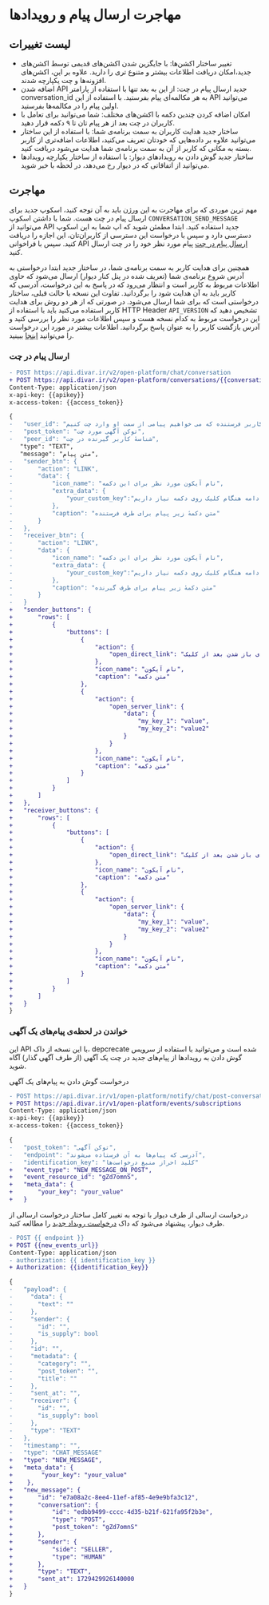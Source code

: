 # مهاجرت ارسال پیام و رویداد‌ها 
## لیست تغییرات
- تغییر ساختار اکشن‌ها:‌ با جایگزین شدن اکشن‌های قدیمی توسط اکشن‌های جدید،امکان دریافت اطلاعات بیشتر و متنوع تری را دارید. علاوه بر این، اکشن‌های افزونه‌ها و چت یکپارچه شدند.
 - اضافه شدن API جدید ارسال پیام در چت: از این به بعد تنها با استفاده از پارامتر conversation_id به هر مکالمه‌ای پیام بفرستید.  با استفاده از این API می‌توانید اولین پیام را در مکالمه‌ها بفرستید.
 - امکان اضافه کردن چندین دکمه با اکشن‌های مختلف: شما می‌توانید  برای تعامل با کاربران در چت بعد از هر پیام تان تا ۹ دکمه قرار دهید.
 - ساختار جدید هدایت کاربران به سمت برنامه‌ی شما: با استفاده از این ساختار می‌توانید علاوه بر داده‌هایی که خودتان تعریف می‌کنید، اطلاعات اضافه‌تری از کاربر بسته به مکانی که کاربر از آن به سمت برنامه‌ی شما هدایت می‌شود دریافت کنید.
 - ساختار جدید گوش دادن به رویداد‌های دیوار: با استفاده از ساختار یکپارچه رویدادها می‌توانید از اتفاقاتی که در دیوار رخ می‌دهد، در لحظه با خبر شوید.
   
## مهاجرت
مهم ترین موردی که برای مهاجرت به این ورژن باید به آن توجه کنید، اسکوپ جدید برای ارسال پیام در چت هست. شما با داشتن اسکوپ `CONVERSATION_SEND_MESSAGE` می‌توانید از API جدید استفاده کنید. ابتدا مطمئن شوید که اپ شما به این اسکوپ دسترسی دارد و سپس با درخواست این دسترسی از کاربران‌تان، این اجازه را دریافت کنید. سپس با فراخوانی API [ارسال پیام در چت](chat/send_message.md#درخواست-ارسال-پیام-در-چت) پیام مورد نظر خود را در چت ارسال کنید.

همچنین برای هدایت کاربر به سمت برنامه‌ی شما، در ساختار جدید ابتدا درخواستی به آدرس شروع برنامه‌ی شما (تعریف شده در پنل کنار دیوار) ارسال می‌شود که حاوی اطلاعات مربوط به کاربر است و انتظار می‌رود که در پاسخ به این درخواست، آدرسی  که کاربر باید به آن هدایت شود را برگردانید. تفاوت این نسخه‌ با حالت قبلی، ساختار درخواستی است که برای شما ارسال می‌شود. در صورتی که از هر دو روش برای هدایت کاربر استفاده می‌کنید باید با استفاده از HTTP Header `API_VERSION` تشخیص دهید که این درخواست مربوط به کدام نسخه هست و سپس اطلاعات مورد نظر را بررسی کنید و آدرس بازگشت کاربر را به عنوان پاسخ برگردانید. اطلاعات بیشتر در مورد این درخواست را می‌توانید [اینجا](/widgets/actions/open_server_link.md) ببینید.

### ارسال پیام در چت


 ```diff
- POST https://api.divar.ir/v2/open-platform/chat/conversation
+ POST https://api.divar.ir/v2/open-platform/conversations/{{conversation_id}}/messages
Content-Type: application/json
x-api-key: {{apikey}}
x-access-token: {{access_token}}

{
-   "user_id": "شناسهٔ کاربر فرستنده که می خواهیم پیامی از سمت او وارد چت کنیم",
-   "post_token": "توکن آگهی مورد چت",
-   "peer_id": "شناسهٔ کاربر گیرنده در چت",
    "type": "TEXT",
    "message": "متن پیام",
-   "sender_btn": {
-       "action": "LINK",
-       "data": {
-           "icon_name": "نام آیکون مورد نظر برای این دکمه",
-           "extra_data": {
-               "your_custom_key":"اطلاعاتی که در ادامه هنگام کلیک روی دکمه نیاز داریم"
-           },
-           "caption": "متن دکمهٔ زیر پیام برای طرف فرستنده"
-       }
-   },
-   "receiver_btn": {
-       "action": "LINK",
-       "data": {
-           "icon_name": "نام آیکون مورد نظر برای این دکمه",
-           "extra_data": {
-               "your_custom_key":"اطلاعاتی که در ادامه هنگام کلیک روی دکمه نیاز داریم"
-           },
-           "caption": "متن دکمهٔ زیر پیام برای طرف گیرنده"
-       }
-   }
+   "sender_buttons": {
+       "rows": [
+           {
+               "buttons": [
+                   {
+                       "action": {
+                           "open_direct_link": "آدرس مورد نظر برای باز شدن بعد از کلیک"
+                       },
+                       "icon_name": "نام آیکون",
+                       "caption": "متن دکمه"
+                   },
+                   {
+                       "action": {
+                           "open_server_link": {
+                               "data": {
+                                   "my_key_1": "value",
+                                   "my_key_2": "value2"
+                               }
+                           }
+                       },
+                       "icon_name": "نام آیکون",
+                       "caption": "متن دکمه"
+                   }
+               ]
+           }
+       ]
+   },
+   "receiver_buttons": {
+       "rows": [
+           {
+               "buttons": [
+                   {
+                       "action": {
+                           "open_direct_link": "آدرس مورد نظر برای باز شدن بعد از کلیک"
+                       },
+                       "icon_name": "نام آیکون",
+                       "caption": "متن دکمه"
+                   },
+                   {
+                       "action": {
+                           "open_server_link": {
+                               "data": {
+                                   "my_key_1": "value",
+                                   "my_key_2": "value2"
+                               }
+                           }
+                       },
+                       "icon_name": "نام آیکون",
+                       "caption": "متن دکمه"
+                   }
+               ]
+           }
+       ]
+   }
}
```

### خواندن در لحظه‌ی پیام‌های یک آگهی
این API با این نسخه از داک، depcrecate شده است و می‌توانید با استفاده از سرویس گوش دادن به رویدادها از پیام‌های جدید در چت یک آگهی (از طرف آگهی گذار) آگاه شوید.

درخواست گوش دادن به پیام‌های یک آگهی
```diff
- POST https://api.divar.ir/v1/open-platform/notify/chat/post-conversations
+ POST https://api.divar.ir/v1/open-platform/events/subscriptions
Content-Type: application/json
x-api-key: {{apikey}}
x-access-token: {{access_token}}

{
-   "post_token": "توکن آگهی",
-   "endpoint": "آدرسی که پیام‌ها به آن فرستاده می‌شوند",
-   "identification_key": "کلید احراز منبع درخواست‌ها"
+   "event_type": "NEW_MESSAGE_ON_POST",
+   "event_resource_id": "gZd7omnS",
+   "meta_data": {
+       "your_key": "your_value"
+   }
```

درخواست ارسالی از طرف دیوار
با توجه به تغییر کامل ساختار درخواست ارسالی از طرف دیوار، پیشنهاد می‌شود که داک [درخواست رویداد جدید](/events#درخواست-رویداد-جدید-ارسالی-از-سمت-دیوار) را مطالعه کنید.

```diff
- POST {{ endpoint }}
+ POST {{new_events_url}}
Content-Type: application/json
- authorization: {{ identification_key }}
+ Authorization: {{identification_key}}

{
-   "payload": {
-     "data": {
-       "text": ""
-     },
-     "sender": {
-       "id": "",
-       "is_supply": bool
-     },
-     "id": "",
-     "metadata": {
-       "category": "",
-       "post_token": "",
-       "title": ""
-     },
-     "sent_at": "",
-     "receiver": {
-       "id": "",
-       "is_supply": bool
-     },
-     "type": "TEXT"
-   },
-   "timestamp": "",
-   "type": "CHAT_MESSAGE"
+   "type": "NEW_MESSAGE",
+   "meta_data": {
+        "your_key": "your_value"
+    },
+   "new_message": {
+       "id": "e7a08a2c-8ee4-11ef-af85-4e9e9bfa3c12",
+       "conversation": {
+           "id": "edbb9499-cccc-4d35-b21f-621fa95f2b3e",
+           "type": "POST",
+           "post_token": "gZd7omnS"
+       },
+       "sender": {
+           "side": "SELLER",
+           "type": "HUMAN"
+       },
+       "type": "TEXT",
+       "sent_at": 1729429926140000
+   }
}
```
